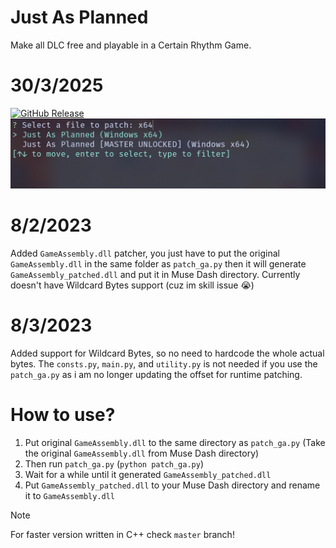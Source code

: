 # Just As Planned
Make all DLC free and playable in a Certain Rhythm Game.

# 30/3/2025
[![GitHub Release](https://img.shields.io/github/v/release/Veha0001/JustAsPlanned?sort=date&display_name=release&style=for-the-badge&logo=github&logoColor=%239399b2&label=Download&labelColor=%231e1e2e&color=%23f38ba8)](https://github.com/Veha0001/JustAsPlanned/releases)
![Capture ScreenShot](Capture.png)

# 8/2/2023
Added `GameAssembly.dll` patcher, you just have to put the original `GameAssembly.dll` in the same folder as `patch_ga.py` then it will generate `GameAssembly_patched.dll` and put it in Muse Dash directory.
Currently doesn't have Wildcard Bytes support (cuz im skill issue 😭)

# 8/3/2023
Added support for Wildcard Bytes, so no need to hardcode the whole actual bytes.
The `consts.py`, `main.py`, and `utility.py` is not needed if you use the `patch_ga.py` as i am no longer updating the offset for runtime patching.

# How to use?
1. Put original `GameAssembly.dll` to the same directory as `patch_ga.py` (Take the original `GameAssembly.dll` from Muse Dash directory)
2. Then run `patch_ga.py` (`python patch_ga.py`)
3. Wait for a while until it generated `GameAssembly_patched.dll`
4. Put `GameAssembly_patched.dll` to your Muse Dash directory and rename it to `GameAssembly.dll`


> [!Note]
> For faster version written in C++ check `master` branch!
